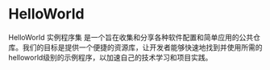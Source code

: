 # HelloWorld
HelloWorld 实例程序集 是一个旨在收集和分享各种软件配置和简单应用的公共仓库。我们的目标是提供一个便捷的资源库，让开发者能够快速地找到并使用所需的helloworld级别的示例程序，以加速自己的技术学习和项目实践。
